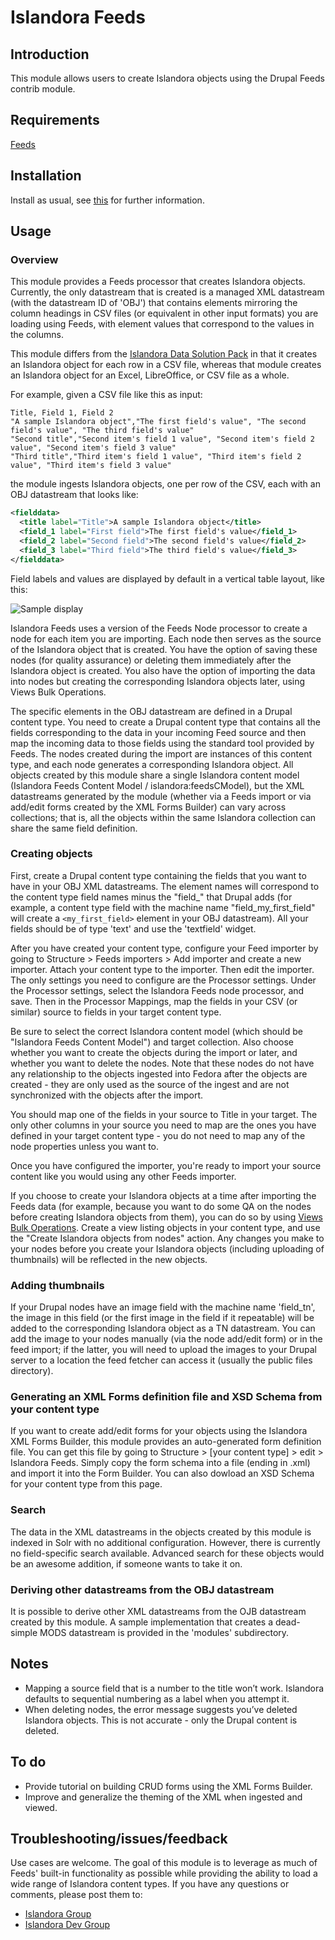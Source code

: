# Islandora Feeds

## Introduction

This module allows users to create Islandora objects using the Drupal Feeds contrib module.

## Requirements

[Feeds](https://drupal.org/project/feeds)

## Installation

Install as usual, see [this](https://drupal.org/documentation/install/modules-themes/modules-7) for further information.

## Usage

### Overview

This module provides a Feeds processor that creates Islandora objects. Currently, the only datastream that is created is a managed XML datastream (with the datastream ID of 'OBJ') that contains elements mirroring the column headings in CSV files (or equivalent in other input formats) you are loading using Feeds, with element values that correspond to the values in the columns.

This module differs from the [Islandora Data Solution Pack](https://github.com/axfelix/islandora_solution_pack_data) in that it creates an Islandora object for each row in a CSV file, whereas that module creates an Islandora object for an Excel, LibreOffice, or CSV file as a whole.

For example, given a CSV file like this as input:

```
Title, Field 1, Field 2
"A sample Islandora object","The first field's value", "The second field's value", "The third field's value"
"Second title","Second item's field 1 value", "Second item's field 2 value", "Second item's field 3 value"
"Third title","Third item's field 1 value", "Third item's field 2 value", "Third item's field 3 value"
```
the module ingests Islandora objects, one per row of the CSV, each with an OBJ datastream that looks like:

```xml
<fielddata>
  <title label="Title">A sample Islandora object</title>
  <field_1 label="First field">The first field's value</field_1>
  <field_2 label="Second field">The second field's value</field_2>
  <field_3 label="Third field">The third field's value</field_3>
</fielddata>
```
Field labels and values are displayed by default in a vertical table layout, like this:

![Sample display](https://dl.dropboxusercontent.com/u/1015702/linked_to/islandora_feeds_sample_display.png)

Islandora Feeds uses a version of the Feeds Node processor to create a node for each item you are importing. Each node then serves as the source of the Islandora object that is created. You have the option of saving these nodes (for quality assurance) or deleting them immediately after the Islandora object is created. You also have the option of importing the data into nodes but creating the corresponding Islandora objects later, using Views Bulk Operations.

The specific elements in the OBJ datastream are defined in a Drupal content type. You need to create a Drupal content type that contains all the fields corresponding to the data in your incoming Feed source and then map the incoming data to those fields using the standard tool provided by Feeds. The nodes created during the import are instances of this content type, and each node generates a corresponding Islandora object. All objects created by this module share a single Islandora content model (Islandora Feeds Content Model / islandora:feedsCModel), but the XML datastreams generated by the module (whether via a Feeds import or via add/edit forms created by the XML Forms Builder) can vary across collections; that is, all the objects within the same Islandora collection can share the same field definition.

### Creating objects

First, create a Drupal content type containing the fields that you want to have in your OBJ XML datastreams. The element names will correspond to the content type field names minus the "field_" that Drupal adds (for example, a content type field with the machine name "field_my_first_field" will create a ```<my_first_field>``` element in your OBJ datastream). All your fields should be of type 'text' and use the 'textfield' widget.

After you have created your content type, configure your Feed importer by going to Structure > Feeds importers > Add importer and create a new importer. Attach your content type to the importer. Then edit the importer. The only settings you need to configure are the Processor settings. Under the Processor settings, select the Islandora Feeds node processor, and save. Then in the Processor Mappings, map the fields in your CSV (or similar) source to fields in your target content type.

Be sure to select the correct Islandora content model (which should be "Islandora Feeds Content Model") and target collection. Also choose whether you want to create the objects during the import or later, and whether you want to delete the nodes. Note that these nodes do not have any relationship to the objects ingested into Fedora after the objects are created - they are only used as the source of the ingest and are not synchronized with the objects after the import.

You should map one of the fields in your source to Title in your target. The only other columns in your source you need to map are the ones you have defined in your target content type - you do not need to map any of the node properties unless you want to.

Once you have configured the importer, you're ready to import your source content like you would using any other Feeds importer.

If you choose to create your Islandora objects at a time after importing the Feeds data (for example, because you want to do some QA on the nodes before creating Islandora objects from them), you can do so by using [Views Bulk Operations](https://drupal.org/project/views_bulk_operations). Create a view listing objects in your content type, and use the "Create Islandora objects from nodes" action. Any changes you make to your nodes before you create your Islandora objects (including uploading of thumbnails) will be reflected in the new objects.

### Adding thumbnails

If your Drupal nodes have an image field with the machine name 'field_tn', the image in this field (or the first image in the field if it repeatable) will be added to the corresponding Islandora object as a TN datastream. You can add the image to your nodes manually (via the node add/edit form) or in the feed import; if the latter, you will need to upload the images to your Drupal server to a location the feed fetcher can access it (usually the public files directory).

### Generating an XML Forms definition file and XSD Schema from your content type

If you want to create add/edit forms for your objects using the Islandora XML Forms Builder, this module provides an auto-generated form definition file. You can get this file by going to Structure > [your content type] > edit > Islandora Feeds. Simply copy the form schema into a file (ending in .xml) and import it into the Form Builder. You can also dowload an XSD Schema for your content type from this page.

### Search

The data in the XML datastreams in the objects created by this module is indexed in Solr with no additional configuration. However, there is currently no field-specific search available. Advanced search for these objects would be an awesome addition, if someone wants to take it on.

### Deriving other datastreams from the OBJ datastream

It is possible to derive other XML datastreams from the OJB datastream created by this module. A sample implementation that creates a dead-simple MODS datastream is provided in the 'modules' subdirectory.

## Notes

* Mapping a source field that is a number to the title won’t work. Islandora defaults to sequential numbering as a label when you attempt it. 
* When deleting nodes, the error message suggests you’ve deleted Islandora objects. This is not accurate - only the Drupal content is deleted. 

## To do

* Provide tutorial on building CRUD forms using the XML Forms Builder.
* Improve and generalize the theming of the XML when ingested and viewed.

## Troubleshooting/issues/feedback

Use cases are welcome. The goal of this module is to leverage as much of Feeds' built-in functionality as possible while providing the ability to load a wide range of Islandora content types. If you have any questions or comments, please post them to:

* [Islandora Group](https://groups.google.com/forum/?hl=en&fromgroups#!forum/islandora)
* [Islandora Dev Group](https://groups.google.com/forum/?hl=en&fromgroups#!forum/islandora-dev)

